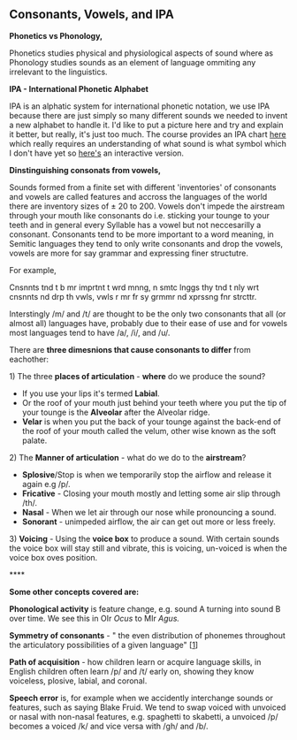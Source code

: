 ## Consonants, Vowels, and IPA

**Phonetics vs Phonology,**

Phonetics studies physical and physiological aspects of sound where as Phonology studies sounds as an element of language ommiting any irrelevant to the linguistics.

**IPA - International Phonetic Alphabet**

IPA is an alphatic system for international phonetic notation, we use IPA because there are just simply so many different sounds we needed to invent a new alphabet to handle it. I'd like to put a picture here and try and explain it better, but really, it's just too much. The course provides an IPA chart [here](https://upload.wikimedia.org/wikipedia/en/8/8f/IPA_chart_%28C%292005.pdf) which really requires an understanding of what sound is what symbol which I don't have yet so [here's](http://www.ipachart.com/) an interactive version.

**Dinstinguishing consonats from vowels,** 

Sounds formed from a finite set with different 'inventories' of consonants and vowels are called features and accross the languages of the world there are inventory sizes of  ± 20 to 200.  Vowels don't impede the airstream through your mouth like consonants do i.e. sticking your tounge to your teeth and in general every Syllable has a vowel but not neccesarilly a consonant. Consonants tend to be more important to a word meaning, in Semitic languages they tend to only write consonants and drop the vowels, vowels are more for say grammar and expressing finer structutre.

For example,

Cnsnnts tnd t b mr imprtnt t  wrd mnng, n smtc lnggs thy tnd t nly wrt cnsnnts nd drp th vwls, vwls r mr fr sy grmmr nd xprssng fnr strcttr.

Interstingly /m/ and /t/ are thought to be the only two consonants that all \(or almost all\) languages have, probably due to their ease of use and for vowels most languages tend to have /a/, /i/, and /u/.

There are **three dimesnions that cause consonants to differ** from eachother:

1\) The three **places of articulation** - **where** do we produce the sound?

* If you use your lips it's termed **Labial**.
* Or the roof of your mouth just behind your teeth where you put the tip of your tounge is the **Alveolar** after the Alveolar ridge.
* **Velar** is when you put the back of your tounge against the back-end of the roof of your mouth called the velum, other wise known as the soft palate.

2\) The **Manner of articulation** - what do we do to the **airstream**?

* **Splosive**/Stop is when we temporarily stop the airflow and release it again e.g /p/.
* **Fricative** - Closing your mouth mostly and letting some air slip through /th/.
* **Nasal** - When we let air through our nose while pronouncing a sound.
* **Sonorant** - unimpeded airflow, the air can get out more or less freely.

3\) **Voicing** - Using the **voice box** to produce a sound. With certain sounds the voice box will stay still and vibrate, this is voicing, un-voiced is when the voice box oves position.

\*\*\*\*

**Some other concepts covered are:**

**Phonological activity** is feature change, e.g. sound A turning into sound B over time. We see this in OIr _Ocus_ to MIr _Agus._

**Symmetry of consonants** - " the even distribution of phonemes throughout the articulatory possibilities of a given language" \[[1](https://glossary.sil.org/term/phonological-symmetry)\]

**Path of acquisition** - how children learn or acquire language skills, in English children often learn /p/ and /t/ early on, showing they know voiceless, plosive, labial, and coronal.

**Speech error** is, for example when we accidently interchange sounds or features, such as saying Blake Fruid. We tend to swap voiced with unvoiced or nasal with non-nasal features, e.g. spaghetti to skabetti, a unvoiced /p/ becomes a voiced /k/ and vice versa  with /gh/ and /b/.

